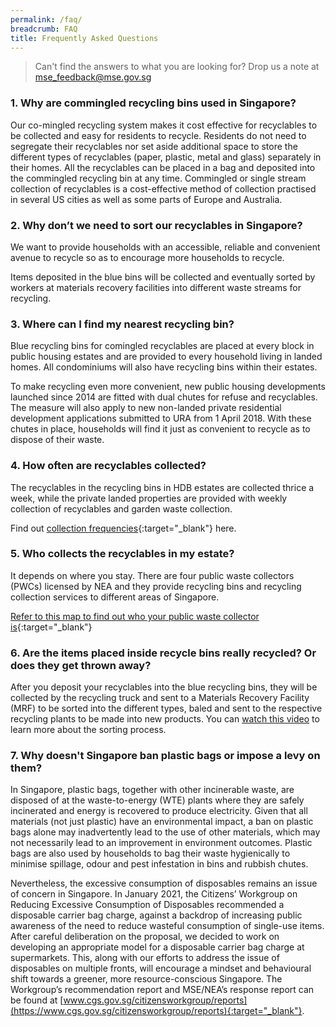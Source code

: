 ```yaml
---
permalink: /faq/
breadcrumb: FAQ
title: Frequently Asked Questions
---
```

> Can't find the answers to what you are looking for? Drop us a note at <mse_feedback@mse.gov.sg> 

### 1. Why are commingled recycling bins used in Singapore?

Our co-mingled recycling system makes it cost effective for recyclables to be collected and easy for residents to recycle. Residents do not need to segregate their recyclables nor set aside additional space to store the different types of recyclables (paper, plastic, metal and glass) separately in their homes. All the recyclables can be placed in a bag and deposited into the commingled recycling bin at any time. Commingled or single stream collection of recyclables is a cost-effective method of collection practised in several US cities as well as some parts of Europe and Australia.


### 2. Why don’t we need to sort our recyclables in Singapore?

We want to provide households with an accessible, reliable and convenient avenue to recycle so as to encourage more households to recycle. 

Items deposited in the blue bins will be collected and eventually sorted by workers at materials recovery facilities into different waste streams for recycling.


### 3. Where can I find my nearest recycling bin?

Blue recycling bins for comingled recyclables are placed at every block in public housing estates and are provided to every household living in landed homes. All condominiums will also have recycling bins within their estates. 

To make recycling even more convenient, new public housing developments launched since 2014 are fitted with dual chutes for refuse and recyclables. The measure will also apply to new non-landed private residential development applications submitted to URA from 1 April 2018. With these chutes in place, households will find it just as convenient to recycle as to dispose of their waste.


### 4. How often are recyclables collected?

The recyclables in the recycling bins in HDB estates are collected thrice a week, while the private landed properties are provided with weekly collection of recyclables and garden waste collection. 

Find out [collection frequencies](https://www.nea.gov.sg/our-services/waste-management/3r-programmes-and-resources/national-recycling-programme){:target="_blank"} here.

### 5. Who collects the recyclables in my estate?

It depends on where you stay. There are four public waste collectors (PWCs) licensed by NEA and they provide recycling bins and recycling collection services to different areas of Singapore.

[Refer to this map to find out who your public waste collector is](https://www.nea.gov.sg/our-services/waste-management/3r-programmes-and-resources/national-recycling-programme){:target="_blank"}


### 6. Are the items placed inside recycle bins really recycled? Or does they get thrown away? 

After you deposit your recyclables into the blue recycling bins, they will be collected by the recycling truck and sent to a Materials Recovery Facility (MRF) to be sorted into the different types, baled and sent to the respective recycling plants to be made into new products. You can [watch this video](/resources/videos/materials-recovery-facility) to learn more about the sorting process.

### 7. Why doesn't Singapore ban plastic bags or impose a levy on them?

In Singapore, plastic bags, together with other incinerable waste, are disposed of at the waste-to-energy (WTE) plants where they are safely incinerated and energy is recovered to produce electricity. Given that all materials (not just plastic) have an environmental impact, a ban on plastic bags alone may inadvertently lead to the use of other materials, which may not necessarily lead to an improvement in environment outcomes. Plastic bags are also used by households to bag their waste hygienically to minimise spillage, odour and pest infestation in bins and rubbish chutes.

Nevertheless, the excessive consumption of disposables remains an issue of concern in Singapore. In January 2021, the Citizens’ Workgroup on Reducing Excessive Consumption of Disposables recommended a disposable carrier bag charge, against a backdrop of increasing public awareness of the need to reduce wasteful consumption of single-use items. After careful deliberation on the proposal, we decided to work on developing an appropriate model for a disposable carrier bag charge at supermarkets. This, along with our efforts to address the issue of disposables on multiple fronts, will encourage a mindset and behavioural shift towards a greener, more resource-conscious Singapore. The Workgroup’s recommendation report and MSE/NEA’s response report can be found at [www.cgs.gov.sg/citizensworkgroup/reports](https://www.cgs.gov.sg/citizensworkgroup/reports){:target="_blank"}.